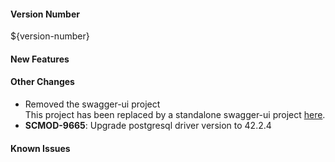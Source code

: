 
#### Version Number
${version-number}

#### New Features

#### Other Changes
 - Removed the swagger-ui project  
    This project has been replaced by a standalone swagger-ui project [here](https://github.com/MicroFocus/swagger-ui).
 - **SCMOD-9665**: Upgrade postgresql driver version to 42.2.4

#### Known Issues

